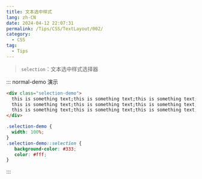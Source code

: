 ```yaml
---
title: 文本选中样式
lang: zh-CN
date: 2024-04-12 22:07:31
permalink: /Tips/CSS/TextLayout/002/
category:
  - CSS
tag:
  - Tips
---
```


> `selection`：文本选中样式选择器

::: normal-demo 演示
```html
<div class="selection-demo">
  this is something text;this is something text;this is something text;
  this is something text;this is something text;this is something text;
  this is something text;this is something text;this is something text;
</div>
```

```css {4,7}
.selection-demo {
  width: 100%;
}
.selection-demo::selection {
   background-color: #333;
   color: #fff;
}
```
:::
